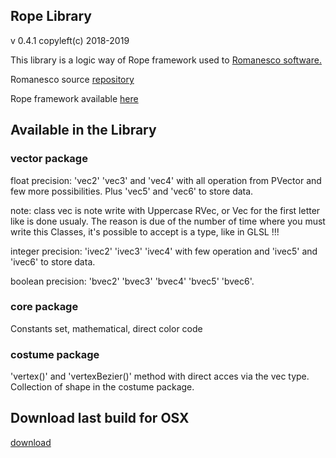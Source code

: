 
## Rope Library
v 0.4.1
copyleft(c) 2018-2019

This library is a logic way of Rope framework used to [Romanesco software.](http://romanesco.xyz)

Romanesco source [repository](https://github.com/StanLepunK/ROMANESCO-Processing)

Rope framework available [here](https://github.com/StanLepunK/Rope_framework)

## Available in the Library

### vector package
float precision:
'vec2' 'vec3' and 'vec4' with all operation from PVector and few more possibilities.
Plus 'vec5' and 'vec6' to store data.

note: class vec is note write with Uppercase RVec, or Vec for the first letter like is done usualy. The reason is due of the number of time where you must write this Classes, it's possible to accept is a type, like in GLSL !!!

integer precision:
'ivec2' 'ivec3' 'ivec4' with few operation
and 'ivec5' and 'ivec6' to store data.

boolean precision:
'bvec2' 'bvec3' 'bvec4' 'bvec5' 'bvec6'.

### core package
Constants set, mathematical, direct color code

### costume package
'vertex()' and 'vertexBezier()' method with direct acces via the vec type.
Collection of shape in the costume package.

## Download last build for OSX
[download](https://github.com/StanLepunK/Rope/blob/master/Rope.zip)




